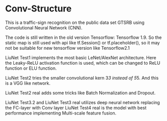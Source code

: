 # Conv-Structure
This is a traffic-sign recognition on the public data set GTSRB using Convolutional Neural Network (CNN).

The code is still written in the old version Tensorflow: Tensorflow 1.9. So the static map is still used with api like tf.Session() or tf.placeholder(), so it may not be suitable for new tensorflow version like Tensorflow2.1


LiuNet Test1 implements the most basic LeNet/AlexNet architecture. Here the Leaky-ReLU activation function is used, which can be changed to ReLU function or ELU function. 

LiuNet Test2 tries the smaller convolutional kern 3*3 instead of 5*5. And this is a VGG like network.

LiuNet Test2 real adds some tricks like Batch Normalization and Dropout. 

LiuNet Test3.2 and LiuNet Test3 real utilizes deep neural network replacing the FC-layer with Conv layer
LiuNet Test4 real is the model with best performance implementing Multi-scale feature fusion.
